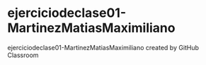 # ejerciciodeclase01-MartinezMatiasMaximiliano
ejerciciodeclase01-MartinezMatiasMaximiliano created by GitHub Classroom
